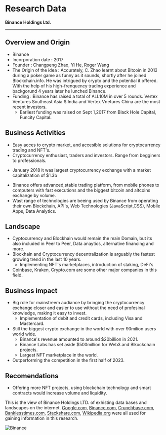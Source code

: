 # Research Data
**Binance Holdings Ltd.**
***

## Overview and Origin
* Binance
* Incorporation date : 2017
* Founder : Changpeng Zhao, Yi He, Roger Wang 
* The Origin of the idea : Accurately, C. Zhao learnt about Bitcoin in 2013 during a poker game as funny as it sounds,
  shortly after he joined Blockchain.info. He was intrigued by crypto and the potential it offered.
  With the help of his high-frenquency trading experience and backgorund 4 years later he lunched Binance.
* Funding : Binance has raised a total of ALL10M in over 5 rounds. Vertex Ventures Southeast Asia $ India and Vertex Vnetures China are the most recent investors.
  - Earliest funding was raised on Sept 1,2017 from Black Hole Capital, Funcity Capital.
  
## Business Activities 
* Easy acces to crypto market, and accesible solutions for cryptocurrency trading and NFT's.
* Cryptocurrency enthusiast, traders and investors. Range from begginers to professionals.
 - January 2018 it was largest cryptocurrency exchange with a market capitalization of $1.3b
* Binance offers advanced,stable trading platform, from mobile phones to computers with fast executions and the biggest bitcoin and altcoins exchange by volume.
* Wast range of technologies are beeing used by Binance from operating their own Blockchain, API's, Web Technologies (JavaScript,CSS), Mobile Apps, Data Analytics.
  
## Landscape
* Cyptocurrency and Blockhain would remain the main Domain, but its also included in Peer to Peer, Data anaytics, alternative financing and more.
* Blockhain and Cryptocurrency decentralization is arguably the fastest growing trend in the last 10 years.
  - Implementing NFT's marketplaces, introduction of staking, DeFi's.
* Coinbase, Kraken, Crypto.com are some other major companies in this field.
  
## Business impact
* Big role for mainstreem audiance by bringing the cryptocurrency exchange closer and easier to use without the need of profesinal knowledge, making it easy to invest.
  - Implementation of debit and credit cards, including Visa and Mastercard.
* Still the biggest crypto exchange in the world with over 90milion users world wide.
  - Binance's revenue amounted to around $20billion in 2021.
  - Binance Labs has set aside $500million for Web3 and Blkockchain projects.
  - Largest NFT marketplace in the world.
* Outperforming the competition in the first half of 2023.
  
## Recomendations 
 * Offering more NFT projects, using blockchain technology and smart contracts would increase volume and liquidity.


This is the view of Binance Holdings LTD. of exhisting data bases and landscapes on the internet.
[Google.com](https://google.com), [Binance.com](Binance.com), [Crunchbase.com](crunchbase.com), [Banklesstimes.com](banklesstimes.com), [Stackshare.com](stackshare.com), [Wikipedia.org](wikipedia.org) were all used for gaining information in this research.

![Binance](https://public.bnbstatic.com/static/images/common/ogImage.jpg)
